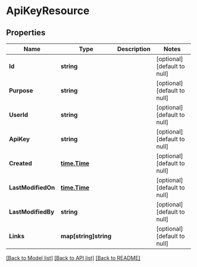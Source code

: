 # ApiKeyResource

## Properties
Name | Type | Description | Notes
------------ | ------------- | ------------- | -------------
**Id** | **string** |  | [optional] [default to null]
**Purpose** | **string** |  | [optional] [default to null]
**UserId** | **string** |  | [optional] [default to null]
**ApiKey** | **string** |  | [optional] [default to null]
**Created** | [**time.Time**](time.Time.md) |  | [optional] [default to null]
**LastModifiedOn** | [**time.Time**](time.Time.md) |  | [optional] [default to null]
**LastModifiedBy** | **string** |  | [optional] [default to null]
**Links** | **map[string]string** |  | [optional] [default to null]

[[Back to Model list]](../README.md#documentation-for-models) [[Back to API list]](../README.md#documentation-for-api-endpoints) [[Back to README]](../README.md)


